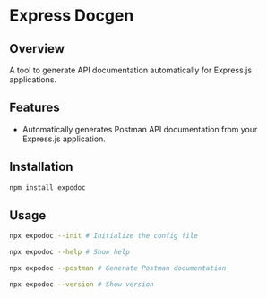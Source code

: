 # Express Docgen

## Overview

A tool to generate API documentation automatically for Express.js applications.

## Features
- Automatically generates Postman API documentation from your Express.js application.

## Installation

```bash
npm install expodoc
```

## Usage

```bash
npx expodoc --init # Initialize the config file
```

```bash
npx expodoc --help # Show help
```

```bash
npx expodoc --postman # Generate Postman documentation
```

```bash
npx expodoc --version # Show version
```
